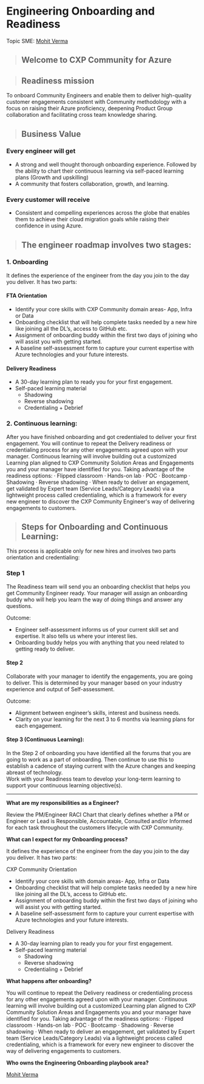 # Engineering Onboarding and Readiness

Topic SME: [Mohit Verma](mailto:Nomita.Paul@microsoft.com)

> ## **Welcome to CXP Community for Azure**

> ## **Readiness mission**

To onboard Community Engineers and enable them to deliver high-quality customer engagements consistent with Community methodology with a focus on raising their Azure proficiency, deepening Product Group collaboration and facilitating cross team knowledge sharing.

> ## **Business Value**

### Every engineer will get

- A strong and well thought thorough onboarding experience. Followed by the ability to chart their continuous learning via self-paced learning plans (Growth and upskilling)
- A community that fosters collaboration, growth, and learning.

### Every customer will receive

- Consistent and compelling experiences across the globe that enables them to achieve their cloud migration goals while raising their confidence in using Azure.

> ## **The engineer roadmap involves two stages:**

### **1. Onboarding**

It defines the experience of the engineer from the day you join to the day you deliver. It has two parts:

#### FTA Orientation

- Identify your core skills with CXP Community domain areas- App, Infra or Data
- Onboarding checklist that will help complete tasks needed by a new hire like joining all the DL&#8217;s, access to GitHub etc.
- Assignment of onboarding buddy within the first two days of joining who will assist you with getting started.
- A baseline self-assessment form to capture your current expertise with Azure technologies and your future interests.

#### Delivery Readiness

- A 30-day learning plan to ready you for your first engagement.
- Self-paced learning material
  - Shadowing
  - Reverse shadowing
  - Credentialing + Debrief

### **2. Continuous learning:**

After you have finished onboarding and got credentialed to deliver your first engagement. You will continue to repeat the Delivery readiness or credentialing process for any other engagements agreed upon with your manager. Continuous learning will involve building out a customized Learning plan aligned to CXP Community Solution Areas and Engagements you and your manager have identified for you. Taking advantage of the readiness options: · Flipped classroom · Hands-on lab · POC  · Bootcamp · Shadowing · Reverse shadowing · When ready to deliver an engagement, get validated by Expert team (Service Leads/Category Leads) via a lightweight process called credentialing, which is a framework for every new engineer to discover the CXP Community Engineer's way of delivering engagements to customers.

> ## **Steps for Onboarding and Continuous Learning:**

This process is applicable only for new hires and involves two parts orientation and credentialing:

### **Step 1**

The Readiness team will send you an onboarding checklist that helps you get Community Engineer ready. Your manager will assign an onboarding buddy who will help you learn the way of doing things and answer any questions.

Outcome:

- Engineer self-assessment informs us of your current skill set and expertise. It also tells us where your interest lies.
- Onboarding buddy helps you with anything that you need related to getting ready to deliver.

#### **Step 2**

Collaborate with your manager to identify the engagements, you are going to deliver. This is determined by your manager based on your industry experience and output of Self-assessment.

Outcome:

- Alignment between engineer’s skills, interest and business needs.
- Clarity on your learning for the next 3 to 6 months via learning plans for each engagement.

#### **Step 3 (Continuous Learning):**

In the Step 2 of onboarding you have identified all the forums that you are going to work as a part of onboarding. Then continue to use this to establish a cadence of staying current with the Azure changes and keeping abreast of technology.  
Work with your Readiness team to develop your long-term learning to support your continuous learning objective(s).


---

**What are my responsibilities as a Engineer?**

Review the PM/Engineer RACI Chart that clearly defines whether a PM or Engineer or Lead is Responsible, Accountable, Consulted and/or Informed for each task throughout the customers lifecycle with CXP Community.

**What can I expect for my Onboarding process?**

It defines the experience of the engineer from the day you join to the day you deliver. It has two parts:

CXP Community Orientation

- Identify your core skills with domain areas- App, Infra or Data
- Onboarding checklist that will help complete tasks needed by a new hire like joining all the DL&#8217;s, access to GitHub etc.
- Assignment of onboarding buddy within the first two days of joining who will assist you with getting started.
- A baseline self-assessment form to capture your current expertise with Azure technologies and your future interests.

Delivery Readiness

- A 30-day learning plan to ready you for your first engagement.
- Self-paced learning material
  - Shadowing
  - Reverse shadowing
  - Credentialing + Debrief

**What happens after onboarding?**

You will continue to repeat the Delivery readiness or credentialing process for any other engagements agreed upon with your manager. Continuous learning will involve building out a customized Learning plan aligned to CXP Community Solution Areas and Engagements you and your manager have identified for you. Taking advantage of the readiness options: · Flipped classroom · Hands-on lab · POC · Bootcamp · Shadowing · Reverse shadowing · When ready to deliver an engagement, get validated by Expert team (Service Leads/Category Leads) via a lightweight process called credentialing, which is a framework for every new engineer to discover the way of delivering engagements to customers.

**Who owns the Engineering Onboarding playbook area?**

[Mohit Verma](mailto:verma.Mohit@microsoft.com)
